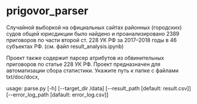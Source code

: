 # prigovor_parser
Случайной выборкой на официальных сайтах районных (городских) судов
общей юрисдикции было найдено и проанализировано 2389 приговоров по
части второй ст. 228 УК РФ за 2017–2018 годы в 46 субъектах РФ.
(см. файл result_analysis.ipynb)

Проект также содержит парсер атрибутов из обвинительных приговоров по статье 228 УК РФ. Проект предназначен для автоматизации сбора статистики.
Укажите путь к папке с файлами txt/doc/docx,

usage: parse.py [-h] [--target_dir /data] [--result_path [default: result.csv]] [--error_log_path [dafault: error_log.csv]]

